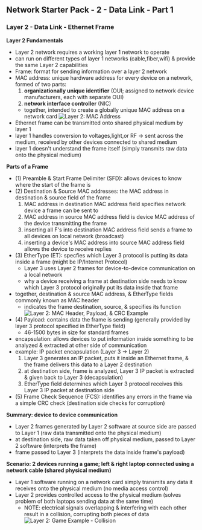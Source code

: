 ## Network Starter Pack - 2 - Data Link - Part 1 ##

### Layer 2 - Data Link - Ethernet Frame
**Layer 2 Fundamentals**
* Layer 2 network requires a working layer 1 network to operate 
* can run on different types of layer 1 networks (cable,fiber,wifi) & provide the same Layer 2 capabilities
* Frame: format for sending information over a layer 2 network
* MAC address: unique hardware address for every device on a network, formed of two parts:
  1. **organizationally unique identifier** (OUI; assigned to network device manufacturers, each with separate OUI)
  2. **network interface controller** (NIC)
  * together, intended to create a globally unique MAC address on a network card
 ![Layer 2: MAC Address](https://i.postimg.cc/hPJfQX20/image8.png)
* Ethernet frame can be transmitted onto shared physical medium by layer 1 
* layer 1 handles conversion to voltages,light,or RF -> sent across the medium, received by other devices connected to shared medium
* layer 1 doesn't understand the frame itself (simply transmits raw data onto the physical medium)

**Parts of a Frame**
* (1) Preamble & Start Frame Delimiter (SFD): allows devices to know where the start of the frame is
* (2) Destination & Source MAC addresses: the MAC address in destination & source field of the frame
  1. MAC address in destination MAC address field specifies network device a frame can be sent to
  2. MAC address in source MAC address field is device MAC address of the device transmitting the frame
  3. inserting all F's into destination MAC address field sends a frame to all devices on local network (broadcast)
  4. inserting a device's MAC address into source MAC address field allows the device to receive replies 
* (3) EtherType (ET): specfies which Layer 3 protocol is putting its data inside a frame (might be IP/Internet Protocol)
  * Layer 3 uses Layer 2 frames for device-to-device communication on a local network
  * why a device receiving a frame at destination side needs to know which Layer 3 protocol originally put its data inside that frame
* together, destination & source MAC address, & EtherType fields commonly known as MAC header
  * indicates the frame destination, source, & specifies its function
![Layer 2: MAC Header, Payload, & CRC Example](https://i.postimg.cc/Y9HYvN5C/image9.png)
* (4) Payload: contains data the frame is sending (generally provided by layer 3 protocol specified in EtherType field)
  * 46-1500 bytes in size for standard frames
* encapsulation: allows devices to put information inside something to be analyzed & extracted at other side of communication
* example: IP packet encapsulation (Layer 3 -> Layer 2)
  1. Layer 3 generates an IP packet, puts it inside an Ethernet frame, & the frame delivers this data to a Layer 2 destination
  2. at destination side, frame is analyzed, Layer 3 IP packet is extracted & given back to Layer 3 (decapsulation)
  3. EtherType field determines which Layer 3 protocol receives this Layer 3 IP packet at destination side
* (5) Frame Check Sequence (FCS): identifies any errors in the frame via a simple CRC check (destination side checks for corruption)  

**Summary: device to device communication**
* Layer 2 frames generated by Layer 2 software at source side are passed to Layer 1 (raw data transmitted onto the physical medium)
* at destination side, raw data taken off physical medium, passed to Layer 2 software (interprets the frame)
* frame passed to Layer 3 (interprets the data inside frame's payload) 

**Scenario: 2 devices running a game; left & right laptop connected using a network cable (shared physical medium)**
* Layer 1 software running on a network card simply transmits any data it receives onto the physical medium (no media access control)
* Layer 2 provides controlled access to the physical medium (solves problem of both laptops sending data at the same time)
  * NOTE: electrical signals overlapping & interfering with each other result in a collision, corrupting both pieces of data
![Layer 2: Game Example - Collision](https://i.postimg.cc/cLCKkmNF/image10.png)
